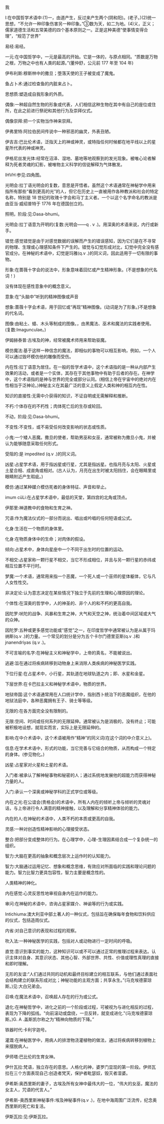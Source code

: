 <title>Dictionary of Mysticism</title> <link href="e9780806537009_css.css" rel="stylesheet" type="text/css"> 

我

I:在中国哲学术语中:(1)一，由道产生，反过来产生两个(阴和阳)。(老子。)(2)统一思想，“不允许一种印象伤害另一种印象。”③数为天，如二为地。(4)义，正义；儒家道德生活和五常美德的四个基本原则之一。正是这种美德“使事情变得合理”，“规范了世界”

易经:易经。

一元:在中国哲学中，一元是最高的开始。它是一体的，与原点相同。“质数是万物之根，万物之中也有人类的起源。”(董仲舒，公元前 177 年至 104 年)

伊布利斯:穆斯林中的撒旦；堕落天使的王子被变成了魔鬼。

鱼占卜术:通过检查鱼的内脏来占卜。

思想质:塑造成自我形象的外质。

偶像:一种超自然生物的形象或代表，人们相信这种生物在其中有自己的座位或住所，在此之前进行祭祀和其他行为及崇拜仪式。

偶像崇拜:把一个实物当作神来崇拜。

伊弗里特:阿拉伯民间传说中一种邪恶的幽灵，外表丑陋。

伊吉吉:巴比伦术语，泛指天上的神或神灵，或特指任何时候都在地平线以上的星星所代表的神或神灵。

伊格尼丝发光体:经常在沼泽、湿地、墓地等地观察到的发光现象。被唯心论者解释为死者灵魂的幻影，被唯物主义科学的信徒解释为气体散发。

IHVH:参见:四角图。

光明会:拉丁语光明会的复数，意思是开悟者。虽然这个术语通常在神秘学中用来指所有那些“看到更高的光”的人，但它在历史上一直被用作各种教派和社会的特定名称，特别是 18 世纪的玫瑰十字会和马丁主义者。一个以这个名字命名的教派是由亚当·威绍普特于 1776 年在德国创立的。

照明，阶段:见:Dasa-bhumi。

光明会:拉丁语意为开明的(复数:光明会——q . v .)。用深奥的术语来说，内行或新手。

错觉:感觉错觉是由于对感觉数据的误解而产生的错误感知，因为它们是在不寻常的物理、生理或心理感知条件下产生的。错觉与幻觉形成对比，幻觉中完全没有感官成分。在神秘的术语中，幻觉是玛雅(q.v .)的同义词，因此适用于一切有限的事物。

形象:在蔷薇十字会的说法中，形象意味着回忆或产生精神形象。(不是想象的代名词！)

没有体现在感性意象中的概念意义。

意象:在“头脑中”听到的精神图像或声音

想象:蔷薇十字会术语，用于回忆或“再现”精神图像。(动词是为了形象。)不是想象的代名词。

图像:由粘土、蜡、木头等制成的图像。，由黑魔法、巫术和魔法的实践者使用。(复数:Imagunculae。)

伊姆赫泰普:古埃及的神，经常被魔术师用来帮助驱魔。

模仿魔法:基于这样一种信念的魔法，即相似的事物可以相互影响，例如，一个人可以通过毁坏模仿他的雕像而受伤。

内在性:拉丁语意为居住。在一般的哲学术语中，这个术语指的是一种从内部产生效果的活动，或者是一个实体，其存在于其他事物中有助于后者的存在。在神学中，这个术语指的是神与世界的完全或部分认同。(相信上帝在宇宙中的绝对内在性相当于泛神论。)神秘主义在其最广泛的意义上假定人类和神的相互内在性。

知识的直接性:无需中介获得的知识，不证自明或无需解释和推断。

不朽:个体存在的不朽性；肉体死亡后的生存或轮回。

不动，阶段:见:Dasa-bhumi。

不变性:不变性，或不易受任何改变影响的状态或性质。

小鬼:一个矮人恶魔。撒旦的使者，帮助男巫和女巫，通常被称为撒旦小鬼，并被认为能够随意采取任何形式。

受阻的:是 impedited (q.v .)的同义词。

凶星:占星学术语，用于指凶星或行星，尤其是指凶星。也指月亮与太阳、火星或土星合相、成直角或相对。(古人认为，月亮在出生时被太阳挡住，会在眼睛里或眼睛附近产生瑕疵。)

模仿:通过某种媒介模仿死者的身体特征、声音和举止。

imum cüLi:在占星学术语中，最低的天堂，第四宫的北角或顶点。

伊那里:神道教中的食物和生育之神。

咒语:作为魔法仪式的一部分而说出、唱出或吟唱的任何短语或公式。

化身:生活在一个物质的身体里。

化身:在物质身体中的生命；对肉体的假设。

倾向:占星术中，身体向星座中一个不同于出生时的位置的运动。

不相交:占星家称一颗行星不相交，当它不形成相位，并且与另一颗行星的赤纬或相互位置不平行时。

梦魔:一个术语，通常用来指一个恶魔，一个死人或一个巫师的星体躯体，它与凡人女性性交。

非决定论:认为意志决定在某些情况下独立于先前的生理和心理原因的理论。

个体性:在深奥的哲学中，人的神圣的、非个人的和不朽的更高自我。

因陀罗:吠陀的战争、风暴和生育之神，大气和天空之神，统治着中间区域或大气的众神。

因陀罗:五种或更多感觉功能或“感觉”之一，在印度哲学中通常被认为是从属于玛纳斯(q.v .)的力量。一个常见的划分是分为五个卡尔门德里亚斯(q.v .)和 jnanendriyas (q.v .)。

不可言喻的名字:在神秘主义和神秘学中，上帝的真名，不能被说出。

逃避:旨在通过将疾病转移到动物身上来消除人类疾病的神秘医学实践。

下位行星:在占星术中，小行星，其轨道在地球轨道之内；即、水星和金星。

下层世界:在卡巴拉主义和神秘学术语中，物质的世界。

地狱帝国:这个术语通常用在人口统计学中，指别西卜统治下的恶魔组织，在他的地狱法庭中，各种恶魔拥有王子、骑士等等级。

无限的:在各方面完全没有限制的。

无限:空间、时间或任何系列的无限延伸。通常被认为是消极的，没有终止；可能被积极地设想，就现实而言，实际上是无限延伸的。

影响:在中介术语中，这个术语被用作“精神”的同义词(在这个词的中介意义上)。

信息:在学术术语中，形式的功能，当它完善与它结合的物质，从而构成一个特定的身体。(参见物化。)

凶星:占星家对火星和土星的术语。

入门者:被承认了解神秘事物和秘密的人；通过系统地发展他的超能力而获得神秘力量的人。

入门:承认一个深奥或神秘学科的正式学位或等级。

内在之光:在公谊会(贵格会)的术语中，所有人内在的倾听上帝与倾听的灵魂对话，与上帝进行令人满意的精神接触，以及理解和分享精神体验的能力。

内在的人:在神秘的术语中，人类不朽的本质或更高的自我。

灵感:一种对创造性精神影响的心理接受状态。

整合:把部分变成整体的行为。在心理学中，心理-生理因素结合成一个复杂统一的组织。

智力:大脑在更高的抽象和概念层次上运作时的认知能力。

智力:大脑通过运用记忆、想象和概念思维，有效应对所面临的实践和理论问题的能力。智力比智力更具包容性，智力主要是概念性的。

人类精神的神化。

内在感觉:心灵反思性地审视自身内在运作的能力。

审问:在神秘的术语中，咨询占星家媒介、神谕等的行为或实践。

Intichiuma:澳大利亚中部土著人的一种仪式，包括旨在确保每年食物和饮料供应的仪式，包括造雨仪式。

内省:对自己意识的表现和过程的观察。

吹入法:一种神秘医学的实践，包括对人或动物进行一定时间的呼吸。

直觉:意识到事实的能力，这种知识可以或不可以通过正常的推理过程来表达。认识主体对自身、其意识状态、其他心智、外部世界、共性、价值或理性真理的直接和即时理解。

无形的友谊:“人们通过共同的动机和最终目标建立的相互联系，与他们通过表面社会结构建立的联系形成对比；神秘功能的主观方面；共享永生。”(马克埃德蒙琼斯。)见:大白兄弟会。

召唤:在魔法术语中，召唤超人存在的行为或公式。

退化:在神秘哲学中，进化之前的一个阶段或过程，可被视为与进化相反的过程，表现为下降的弧线。"向前滚动或盘绕，一旦反转，就变成进化."(马克埃德蒙琼斯。)G. A .盖斯凯尔称之为“精神向物质的下降。”

铁器时代:卡利宇迦号。

灌溉:在神秘医学中，用病人的排泄物浇灌植物的做法，通过将疾病转移到植物上来摆脱病人。

伊师塔:巴比伦的生育女神。

伊什瓦拉:梵语，独立存在的意思。人格化的神，婆罗门显现的第一阶段。伊师瓦拉在三个方面表现自己:创造者梵天，保护者毗瑟奴，毁灭者湿婆。

伊希斯:奥西里斯的妻子，古埃及所有女神中最伟大的一位，“伟大的女巫，魔法的女主人，咒语的代言人。”

伊希斯-奥西里斯神秘事件:埃及神秘事件(q.v .)，在地中海周围广泛流传，纪念奥西里斯的死亡和复活。

伊斯瓦拉:见:伊斯瓦拉。